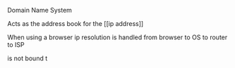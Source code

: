 Domain Name System

Acts as the address book for the [[ip address]]

When using a browser ip resolution is handled from browser to OS to router to ISP

is not bound t